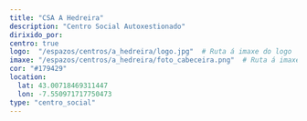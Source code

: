 ```yaml
---
title: "CSA A Hedreira"
description: "Centro Social Autoxestionado"
dirixido_por:
centro: true
logo:  "/espazos/centros/a_hedreira/logo.jpg"  # Ruta á imaxe do logo
imaxe: "/espazos/centros/a_hedreira/foto_cabeceira.png"  # Ruta á imaxe de fondo
cor: "#179429"
location:
  lat: 43.00718469311447
  lon: -7.550971717750473
type: "centro_social"
---
```

